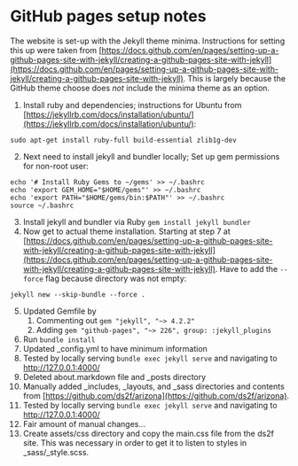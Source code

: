 # GitHub pages setup notes

The website is set-up with the Jekyll theme minima. Instructions for setting 
this up were taken from [https://docs.github.com/en/pages/setting-up-a-github-pages-site-with-jekyll/creating-a-github-pages-site-with-jekyll](https://docs.github.com/en/pages/setting-up-a-github-pages-site-with-jekyll/creating-a-github-pages-site-with-jekyll).
This is largely because the GitHub theme choose does _not_ include the minima 
theme as an option.

1. Install ruby and dependencies; instructions for Ubuntu from 
[https://jekyllrb.com/docs/installation/ubuntu/](https://jekyllrb.com/docs/installation/ubuntu/):

`sudo apt-get install ruby-full build-essential zlib1g-dev`

2. Next need to install jekyll and bundler locally; 
Set up gem permissions for non-root user:

```
echo '# Install Ruby Gems to ~/gems' >> ~/.bashrc
echo 'export GEM_HOME="$HOME/gems"' >> ~/.bashrc
echo 'export PATH="$HOME/gems/bin:$PATH"' >> ~/.bashrc
source ~/.bashrc
```

3. Install jekyll and bundler via Ruby `gem install jekyll bundler`
4. Now get to actual theme installation. Starting at step 7 at 
[https://docs.github.com/en/pages/setting-up-a-github-pages-site-with-jekyll/creating-a-github-pages-site-with-jekyll](https://docs.github.com/en/pages/setting-up-a-github-pages-site-with-jekyll/creating-a-github-pages-site-with-jekyll). 
Have to add the `--force` flag because directory was not empty:

`jekyll new --skip-bundle --force .`

5. Updated Gemfile by 
    1. Commenting out `gem "jekyll", "~> 4.2.2"`
    2. Adding `gem "github-pages", "~> 226", group: :jekyll_plugins`
6. Run `bundle install`
7. Updated _config.yml to have minimum information
8. Tested by locally serving `bundle exec jekyll serve` and navigating to http://127.0.0.1:4000/
9. Deleted about.markdown file and _posts directory
10. Manually added _includes, _layouts, and _sass directories and contents from 
[https://github.com/ds2f/arizona](https://github.com/ds2f/arizona).
11. Tested by locally serving `bundle exec jekyll serve` and navigating to http://127.0.0.1:4000/
12. Fair amount of manual changes...
13. Create assets/css directory and copy the main.css file from the ds2f site.
This was necessary in order to get it to listen to styles in _sass/_style.scss.

